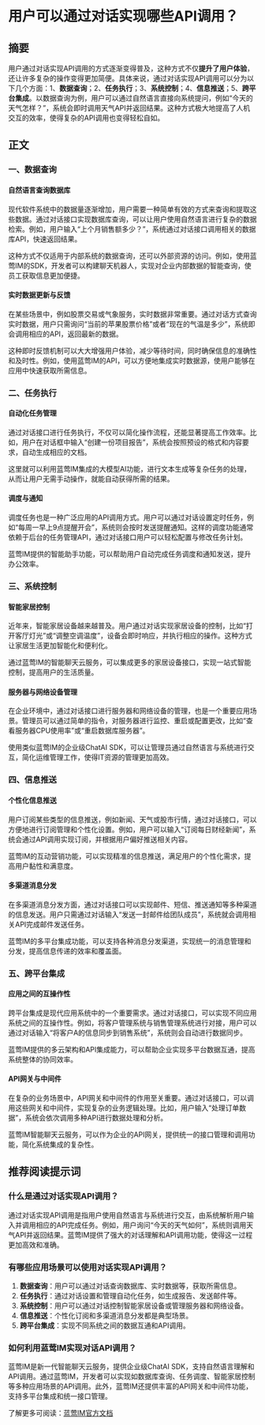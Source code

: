 # 用户可以通过对话实现哪些API调用？

## 摘要

用户通过对话实现API调用的方式逐渐变得普及，这种方式不仅**提升了用户体验**，还让许多复杂的操作变得更加简便。具体来说，通过对话实现API调用可以分为以下几个方面：1、**数据查询**；2、**任务执行**；3、**系统控制**；4、**信息推送**；5、**跨平台集成**。以数据查询为例，用户可以通过自然语言直接向系统提问，例如“今天的天气怎样？”，系统会即时调用天气API并返回结果。这种方式极大地提高了人机交互的效率，使得复杂的API调用也变得轻松自如。

## 正文

### 一、数据查询

#### 自然语言查询数据库

现代软件系统中的数据量逐渐增加，用户需要一种简单有效的方式来查询和提取这些数据。通过对话接口实现数据库查询，可以让用户使用自然语言进行复杂的数据检索。例如，用户输入“上个月销售额多少？”，系统通过对话接口调用相关的数据库API，快速返回结果。

这种方式不仅适用于内部系统的数据查询，还可以外部资源的访问。例如，使用蓝莺IM的SDK，开发者可以构建聊天机器人，实现对企业内部数据的智能查询，使员工获取信息更加便捷。

#### 实时数据更新与反馈

在某些场景中，例如股票交易或气象服务，实时数据非常重要。通过对话方式查询实时数据，用户只需询问“当前的苹果股票价格”或者“现在的气温是多少”，系统即会调用相应的API，返回最新的数据。

这种即时反馈机制可以大大增强用户体验，减少等待时间，同时确保信息的准确性和及时性。例如，使用蓝莺IM的API，可以方便地集成实时数据源，使用户能够在应用中快速获取所需信息。

### 二、任务执行

#### 自动化任务管理

通过对话接口进行任务执行，不仅可以简化操作流程，还能显著提高工作效率。比如，用户在对话框中输入“创建一份项目报告”，系统会按照预设的格式和内容要求，自动生成相应的文档。

这里就可以利用蓝莺IM集成的大模型AI功能，进行文本生成等复杂任务的处理，从而让用户无需手动操作，就能自动获得所需的结果。

#### 调度与通知

调度任务也是一种广泛应用的API调用方式。用户可以通过对话设置定时任务，例如“每周一早上9点提醒开会”，系统则会按时发送提醒通知。这样的调度功能通常依赖于后台的任务管理API，通过对话接口用户可以轻松配置与修改任务计划。

蓝莺IM提供的智能助手功能，可以帮助用户自动完成任务调度和通知发送，提升办公效率。

### 三、系统控制

#### 智能家居控制

近年来，智能家居设备越来越普及。用户通过对话实现家居设备的控制，比如“打开客厅灯光”或“调整空调温度”，设备会即时响应，并执行相应的操作。这种方式让家居生活更加智能化和便利化。

通过蓝莺IM的智能聊天云服务，可以集成更多的家居设备接口，实现一站式智能控制，提高用户的生活质量。

#### 服务器与网络设备管理

在企业环境中，通过对话接口进行服务器和网络设备的管理，也是一个重要应用场景。管理员可以通过简单的指令，对服务器进行监控、重启或配置更改，比如“查看服务器CPU使用率”或“重启数据库服务器”。

使用类似蓝莺IM的企业级ChatAI SDK，可以让管理员通过自然语言与系统进行交互，简化运维管理工作，使得IT资源的管理更加高效。

### 四、信息推送

#### 个性化信息推送

用户订阅某些类型的信息推送，例如新闻、天气或股市行情，通过对话接口，可以方便地进行订阅管理和个性化设置。例如，用户可以输入“订阅每日财经新闻”，系统会通过API调用实现订阅，并根据用户偏好推送相关内容。

蓝莺IM的互动营销功能，可以实现精准的信息推送，满足用户的个性化需求，提高用户黏性和满意度。

#### 多渠道消息分发

在多渠道消息分发方面，通过对话接口可以实现邮件、短信、推送通知等多种渠道的信息发送。用户只需通过对话输入“发送一封邮件给团队成员”，系统就会调用相关API完成邮件发送任务。

蓝莺IM的多平台集成功能，可以支持各种消息分发渠道，实现统一的消息管理和分发，提高信息传递的效率和覆盖面。

### 五、跨平台集成

#### 应用之间的互操作性

跨平台集成是现代应用系统中的一个重要需求。通过对话接口，可以实现不同应用系统之间的互操作性。例如，将客户管理系统与销售管理系统进行对接，用户可以通过对话输入“将客户A的信息同步到销售系统”，系统则会自动进行数据同步。

蓝莺IM提供的多云架构和API集成能力，可以帮助企业实现多平台数据互通，提高系统整体的协同效率。

#### API网关与中间件

在复杂的业务场景中，API网关和中间件的作用至关重要。通过对话接口，可以调用这些网关和中间件，实现复杂的业务逻辑处理。比如，用户输入“处理订单数据”，系统会依次调用多种API进行数据处理和分析。

蓝莺IM智能聊天云服务，可以作为企业的API网关，提供统一的接口管理和调用功能，简化系统集成的复杂性。

## 推荐阅读提示词

### **什么是通过对话实现API调用？**

通过对话实现API调用是指用户使用自然语言与系统进行交互，由系统解析用户输入并调用相应的API完成任务。例如，用户询问“今天的天气如何”，系统则调用天气API并返回结果。蓝莺IM提供了强大的对话理解和API调用功能，使得这一过程更加高效和准确。

### **有哪些应用场景可以使用对话实现API调用？**

1. **数据查询**：用户可以通过对话查询数据库、实时数据等，获取所需信息。
2. **任务执行**：通过对话设置和管理自动化任务，如生成报告、发送邮件等。
3. **系统控制**：用户可以通过对话控制智能家居设备或管理服务器和网络设备。
4. **信息推送**：个性化订阅和多渠道消息分发都是典型场景。
5. **跨平台集成**：实现不同系统之间的数据互通和API调用。

### **如何利用蓝莺IM实现对话API调用？**

蓝莺IM是新一代智能聊天云服务，提供企业级ChatAI SDK，支持自然语言理解和API调用。通过蓝莺IM，开发者可以实现如数据库查询、任务调度、智能家居控制等多种应用场景的API调用。此外，蓝莺IM还提供丰富的API网关和中间件功能，支持多平台集成和统一接口管理。

了解更多可阅读：[蓝莺IM官方文档](https://www.lanyingim.com)
